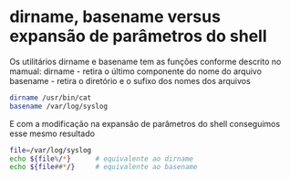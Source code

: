 # dirname, basename versus expansão de parâmetros do shell
Os utilitários dirname e basename tem as funções conforme descrito no mamual:
dirname - retira o último componente do nome do arquivo
basename - retira o diretório e o sufixo dos nomes dos arquivos

```sh
dirname /usr/bin/cat
basename /var/log/syslog
```

E com a modificação na expansão de parâmetros do shell conseguimos esse mesmo resultado
```sh
file=/var/log/syslog
echo ${file%/*}      # equivalente ao dirname
echo ${file##*/}     # equivalente ao basename
```
